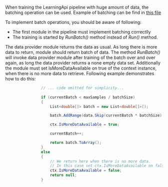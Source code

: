 When training the LearningApi pipeline with huge amount of data, the batching operation can be used.
Example of batching can be find in [this file](/test/Perceptron/PerceptronUnitTests.cs)

To implement batch operations, you should be aware of following:
- The first module in the pipeline must implement batching correctlly
- The training is started by *RunBatch()* method instead of *Run()* method.

The data provider module returns the data as usual. As long there is more data to return, module should return batch of data.
The method *RunBatch()* will invoke data provider module after training of the batch over and over again, as long the data provider returns a none empty data set. Additionally the module must set IsMoreDataAvailable on true of the context instance, when there is no more data to retrieve.
Following example demonstrates how to do this:

~~~ csharp
                // ... code omitted for simplicity...
                
                if (currentBatch < maxSamples / batchSize)
                {
                    List<double[]> batch = new List<double[]>();

                    batch.AddRange(data.Skip(currentBatch * batchSize).Take(batchSize));

                    ctx.IsMoreDataAvailable = true;

                    currentBatch++;

                    return batch.ToArray();
                }
                else
                {
                    // We return here when there is no more data.
                    // In this case set ctx.IsMoreDataAvailable on false and return null.
                    ctx.IsMoreDataAvailable = false;
                    return null;
                }
  ~~~
